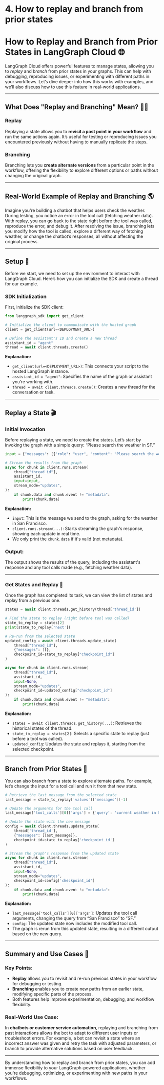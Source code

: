 # 4. How to replay and branch from prior states

# How to Replay and Branch from Prior States in LangGraph Cloud 🌐

LangGraph Cloud offers powerful features to manage states, allowing you to *replay* and *branch* from prior states in your graphs. This can help with debugging, reproducing issues, or experimenting with different paths in your workflows. Let’s dive deeper into how this works with examples, and we’ll also discuss how to use this feature in real-world applications.

---

## What Does "Replay and Branching" Mean? 🔄🌱

### Replay
Replaying a state allows you to **revisit a past point in your workflow** and run the same actions again. It’s useful for testing or reproducing issues you encountered previously without having to manually replicate the steps.

### Branching
Branching lets you **create alternate versions** from a particular point in the workflow, offering the flexibility to explore different options or paths without changing the original graph.

---

## Real-World Example of Replay and Branching 🌎

Imagine you're building a chatbot that helps users check the weather. During testing, you notice an error in the tool call (fetching weather data). With replay, you can go back to the state right before the tool was called, reproduce the error, and debug it. After resolving the issue, branching lets you modify how the tool is called, explore a different way of fetching weather, or change the chatbot’s responses, all without affecting the original process.

---

## Setup 🔧

Before we start, we need to set up the environment to interact with LangGraph Cloud. Here’s how you can initialize the SDK and create a thread for our example.

### SDK Initialization

First, initialize the SDK client:

```python
from langgraph_sdk import get_client

# Initialize the client to communicate with the hosted graph
client = get_client(url=<DEPLOYMENT_URL>)

# Define the assistant's ID and create a new thread
assistant_id = "agent"
thread = await client.threads.create()
```

**Explanation:**
- `get_client(url=<DEPLOYMENT_URL>)`: This connects your script to the hosted LangGraph instance.
- `assistant_id = "agent"`: Specifies the name of the graph or assistant you're working with.
- `thread = await client.threads.create()`: Creates a new thread for the conversation or task.

---

## Replay a State 🎬

### Initial Invocation

Before replaying a state, we need to create the states. Let’s start by invoking the graph with a simple query: “Please search the weather in SF.”

```python
input = {"messages": [{"role": "user", "content": "Please search the weather in SF"}]}

# Stream the results from the graph
async for chunk in client.runs.stream(
    thread["thread_id"],
    assistant_id,
    input=input,
    stream_mode="updates",
):
    if chunk.data and chunk.event != "metadata":
        print(chunk.data)
```

**Explanation:**
- `input`: This is the message we send to the graph, asking for the weather in San Francisco.
- `client.runs.stream(...)`: Starts streaming the graph's response, showing each update in real time.
- We only print the `chunk.data` if it's valid (not metadata).

### Output:
The output shows the results of the query, including the assistant's response and any tool calls made (e.g., fetching weather data).

---

### Get States and Replay 🎥

Once the graph has completed its task, we can view the list of states and replay from a previous one.

```python
states = await client.threads.get_history(thread['thread_id'])

# Find the state to replay (right before tool was called)
state_to_replay = states[2]
print(state_to_replay['next'])

# Re-run from the selected state
updated_config = await client.threads.update_state(
    thread["thread_id"],
    {"messages": []},
    checkpoint_id=state_to_replay["checkpoint_id"]
)

async for chunk in client.runs.stream(
    thread["thread_id"],
    assistant_id,
    input=None,
    stream_mode="updates",
    checkpoint_id=updated_config["checkpoint_id"]
):
    if chunk.data and chunk.event != "metadata":
        print(chunk.data)
```

**Explanation:**
- `states = await client.threads.get_history(...)`: Retrieves the historical states of the thread.
- `state_to_replay = states[2]`: Selects a specific state to replay (just before a tool was called).
- `updated_config`: Updates the state and replays it, starting from the selected checkpoint.

---

## Branch from Prior States 🌱

You can also branch from a state to explore alternate paths. For example, let’s change the input for a tool call and run it from that new state.

```python
# Retrieve the last message from the selected state
last_message = state_to_replay['values']['messages'][-1]

# Update the arguments for the tool call
last_message['tool_calls'][0]['args'] = {'query': 'current weather in SF'}

# Update the state with the new message
config = await client.threads.update_state(
    thread['thread_id'],
    {"messages": [last_message]},
    checkpoint_id=state_to_replay['checkpoint_id']
)

# Stream the graph's response from the updated state
async for chunk in client.runs.stream(
    thread["thread_id"],
    assistant_id,
    input=None,
    stream_mode="updates",
    checkpoint_id=config['checkpoint_id']
):
    if chunk.data and chunk.event != "metadata":
        print(chunk.data)
```

**Explanation:**
- `last_message['tool_calls'][0]['args']`: Updates the tool call arguments, changing the query from “San Francisco” to “SF.”
- `config`: The updated state now includes the modified tool call.
- The graph is rerun from this updated state, resulting in a different output based on the new query.

---

## Summary and Use Cases 🚀

### Key Points:
- **Replay** allows you to revisit and re-run previous states in your workflow for debugging or testing.
- **Branching** enables you to create new paths from an earlier state, modifying specific parts of the process.
- Both features help improve experimentation, debugging, and workflow flexibility.

### Real-World Use Case:
In **chatbots or customer service automation**, replaying and branching from past interactions allows the bot to adapt to different user inputs or troubleshoot errors. For example, a bot can revisit a state where an incorrect answer was given and retry the task with adjusted parameters, or branch to provide alternative solutions based on user feedback.

---

By understanding how to replay and branch from prior states, you can add immense flexibility to your LangGraph-powered applications, whether you're debugging, optimizing, or experimenting with new paths in your workflows.